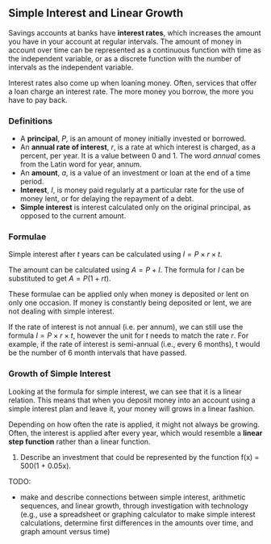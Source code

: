 Simple Interest and Linear Growth
-------

Savings accounts at banks have **interest rates**, which increases the amount you have in your account at regular intervals. The amount of money in account over time can be represented as a continuous function with time as the independent variable, or as a discrete function with the number of intervals as the independent variable.

Interest rates also come up when loaning money. Often, services that offer a loan charge an interest rate. The more money you borrow, the more you have to pay back.


### Definitions

* A **principal**, $P$, is an amount of money initially invested or borrowed.
* An **annual rate of interest**, $r$, is a rate at which interest is charged, as a percent, per year. It is a value between 0 and 1. The word *annual* comes from the Latin word for year, annum.
* An **amount**, $a$, is a value of an investment or loan at the end of a time period. 
* **Interest**, $I$, is money paid regularly at a particular rate for the use of money lent, or for delaying the repayment of a debt.
* **Simple interest** is interest calculated only on the original principal, as opposed to the current amount.


### Formulae

Simple interest after $t$ years can be calculated using $I = P \times r \times t$.

The amount can be calculated using $A = P + I$. The formula for $I$ can be substituted to get $A = P(1 + rt)$.

These formulae can be applied only when money is deposited or lent on only one occasion. If money is constantly being deposited or lent, we are not dealing with simple interest. 

If the rate of interest is not annual (i.e. per annum), we can still use the formula $I = P \times r \times t$, however the unit for $t$ needs to match the rate $r$. For example, if the rate of interest is semi-annual (i.e., every 6 months), t would be the number of 6 month intervals that have passed.


### Growth of Simple Interest

Looking at the formula for simple interest, we can see that it is a linear relation. This means that when you deposit money into an account using a simple interest plan and leave it, your money will grows in a linear fashion.

Depending on how often the rate is applied, it might not always be growing. Often, the interest is applied after every year, which would resemble a **linear step function** rather than a linear function.

1. Describe an investment that could be represented by the function f(x) = 500(1 + 0.05x). 

TODO: 
- make and describe connections between simple interest, arithmetic sequences, and linear growth, through investigation with technology (e.g., use a spreadsheet or graphing calculator to make simple interest calculations, determine first differences in the amounts over time, and graph amount versus time) 
